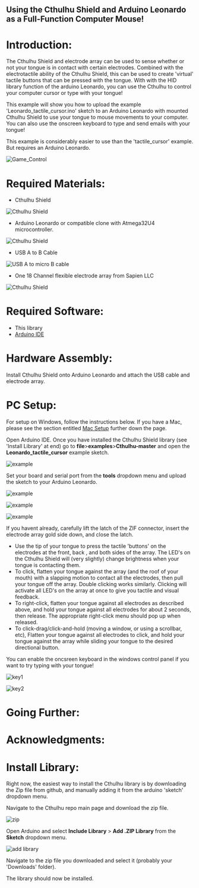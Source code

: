 ## Using the Cthulhu Shield and Arduino Leonardo as a Full-Function Computer Mouse!

# Introduction:

The Cthulhu Shield and electrode array can be used to sense whether or not your tongue is in contact with certain electrodes. Combined with the electrotactile ability of the Cthulhu Shield, this can be used to create 'virtual' tactile buttons that can be pressed with the tongue. With with the HID library function of the arduino Leonardo, you can use the Cthulhu to control your computer cursor or type with your tongue!

This example will show you how to upload the example 'Leonardo_tactile_cursor.ino' sketch to an Arduino Leonardo with mounted Cthulhu Shield to use your tongue to mouse movements to your computer. You can also use the onscreen keyboard to type and send emails with your tongue! 

This example is considerably easier to use than the 'tactile_cursor' example. But requires an Arduino Leonardo.

![Game_Control](https://github.com/SapienLLCdev/Cthulhu/blob/master/jpgs/bw_tongue_mouse.gif?raw=true)

# Required Materials:

* Cthulhu Shield

![Cthulhu Shield](https://github.com/SapienLLCdev/Cthulhu/blob/master/jpgs/cthulhusmall.jpg?raw=true)
* Arduino Leonardo or compatible clone with Atmega32U4 microcontroller.

![Cthulhu Shield](https://github.com/SapienLLCdev/Cthulhu/blob/master/jpgs/Leonardo.jpg?raw=true)
* USB A to B Cable

![USB A to micro B cable](https://github.com/SapienLLCdev/Cthulhu/blob/master/jpgs/microusbcablesmall.jpg?raw=true)

* One 18 Channel flexible electrode array from Sapien LLC

![Cthulhu Shield](https://github.com/SapienLLCdev/Cthulhu/blob/master/jpgs/ribbonsmall.jpg?raw=true)

# Required Software:
* This library
* [Arduino IDE](https://www.arduino.cc/en/Main/Software)


# Hardware Assembly:
Install Cthulhu Shield onto Arduino Leonardo and attach the USB cable and electrode array. 

# PC Setup:
For setup on Windows, follow the instructions below. If you have a Mac, please see the section entitled [Mac Setup](#mac-setup) further down the page. 

Open Arduino IDE. Once you have installed the Cthulhu Shield library (see 'Install Library' at end) go to **file**>**examples**>**Cthulhu-master** and open the **Leonardo_tactile_cursor** example sketch.

![example](https://github.com/SapienLLCdev/Cthulhu/blob/master/jpgs/arduino_leonardo_tactile_cursor%20_example.JPG?raw=true)

Set your board and serial port from the **tools** dropdown menu and upload the sketch to your Arduino Leonardo.

![example](https://github.com/SapienLLCdev/Cthulhu/blob/master/jpgs/arduino_brdselect_leonardo.JPG?raw=true)

![example](https://github.com/SapienLLCdev/Cthulhu/blob/master/jpgs/arduino_leonardo_comselect.JPG?raw=true)

![example](https://github.com/SapienLLCdev/Cthulhu/blob/master/jpgs/arduino_leonardo_upload.JPG?raw=true)



If you havent already, carefully lift the latch of the ZIF connector, insert the electrode array gold side down, and close the latch. 

* Use the tip of your tongue to press the tactile 'buttons' on the electrodes at the front, back , and both sides of the array. The LED's on the Cthulhu Shield will (very slightly) change brightness when your tongue is contacting them.
* To click, flatten your tongue against the array (and the roof of your mouth) with a slapping motion to contact all the electrodes, then pull your tongue off the array. Double clicking works similarly. Clicking will activate all LED's on the array at once to give you tactile and visual feedback.
* To right-click, flatten your tongue against all electrodes as described above, and hold your tongue against all electrodes for about 2 seconds, then release. The appropriate right-click menu should pop up when released. 
* To click-drag/click-and-hold (moving a window, or using a scrollbar, etc), Flatten your tongue against all electrodes to click, and hold your tongue against the array while sliding your tongue to the desired directional button.

You can enable the oncsreen keyboard in the windows control panel if you want to try typing with your tongue! 

![key1](https://github.com/SapienLLCdev/Cthulhu/blob/master/jpgs/without_mouse_keyboard_select.jpg?raw=true)

![key2](https://github.com/SapienLLCdev/Cthulhu/blob/master/jpgs/onscreenkeyboard.jpg?raw=true)



# Going Further:



# Acknowledgments: 



# Install Library:

Right now, the easiest way to install the Cthulhu library is by downloading the Zip file from github, and manually adding it from the arduino 'sketch' dropdown menu.

Navigate to the Cthulhu repo main page and download the zip file.

![zip](https://github.com/SapienLLCdev/Cthulhu/blob/master/jpgs/download_zip.jpg?raw=true)

Open Arduino and select **Include Library** > **Add .ZIP Library** from the **Sketch** dropdown menu.

![add library](https://github.com/SapienLLCdev/Cthulhu/blob/master/jpgs/arduino_add_zip_library.jpg?raw=true)

Navigate to the zip file you downloaded and select it (probably your 'Downloads' folder). 

The library should now be installed. 
